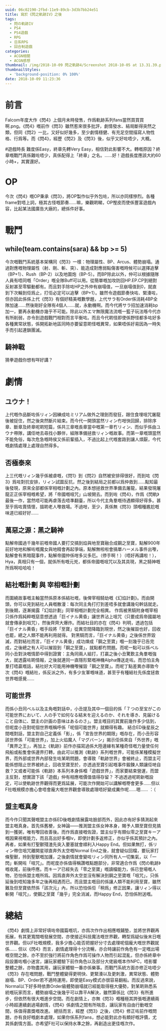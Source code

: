 ```yaml
---
uuid: 06c02190-2fbd-11e9-89cb-3d3b7bb24e51
title: 寫於《閃之軌跡IV》之後
tags:
  - 閃の軌跡IV
  - PS4
  - PS4遊戲
  - RPG
  - 日系RPG
  - 回合制遊戲
categories:
  - ACGN相關
  - ACGN感想
thumbnail: /img/2018-10-09 閃之軌跡4/Screenshot 2018-10-05 at 13.31.39.png
thumbnailStyles:
  - 'background-position: 0% 100%'
date: 2018-10-09 11:23:36
---
```

# 前言
Falcom年度大作《閃4》上個月未時發售，作爲軌跡系列fans當然買買買啊.png。《閃4》嘅前作《閃3》雖然惹來很多批評，劇情發水、結局斷得突然之類，但同《閃2》一比，又好似好幾多，至少劇情穩健、有充足空間描寫人物性格、行爲等。而《閃4》，經歷《閃2》及《閃3》後，似乎又好咗唔少，大概。

#遊戲時長
難度係Easy，終章先轉Very Easy，相信對此影響不大。轉嘅原因？終章嘅戰鬥真係難咗唔少，真係配得上「終章」之名。……好！遊戲長度應該大約60小時+，其實還好。

# OP
今次《閃4》嘅OP秉承《閃3》，將OP製作似乎外包咗，所以亦同樣慘烈。各種frame對唔上詞，極其古怪嘅節奏……嘛，樂觀啲睇，OP慳皮而使係豐富遊戲內容，比起某法國廣告大廠的，總係件好事。

# 戰鬥
## while(team.contains(sara) && bp >= 5)
今次嘅戰鬥系統基本架構同《閃3》一樣：物理屬性、BP、Arcus、體勢崩塌。通過對應嘅物理屬性（射、剛、斬、突）、能造成對應弱點傷害嘅時候可以選擇追擊（BP+1）、Rush（BP-2）以及地圖炮（BP-5）。而BP除此以外，仲可以根據隨隊人員有唔同嘅「Order」嘅全隊Buff可以用。從簡單嘅加攻防回HP.EP.CP到絕對反射甚至零驅動都有。而且對手除咗HP之外仲有崩塌值，一旦崩塌值到0，就直到下次輪到佢爲止，打佢必定可以追擊（BP+1）。雖然令遊戲節奏快咗、緊湊咗，但亦因此係係上代《閃3》有個好精美嘅數學題，上代サラ有Order係消耗4BP全隊加速……然後剛好全隊有4個人……就，永動機啊。而今代將サラ招加速消耗bp加一，要再永動機亦幾乎不可能。除此以外エマ無限魔法流嘅一籃子玩法喺今代亦有所削弱，亦令到遊戲戰鬥相對而言平衡咗。而且今代啲怪即使係野怪都多咗好多各種異常狀態，係開拓新地區同時亦要留意啲怪嘅異常，如果唔係好易因為一時失手而引起連鎖團滅。

## 騎神戰
猜拳遊戲你想有咩好講？

# 劇情
## ユウナ！
上代嘅作品斷咗係リィン因練成咗ミリアム做外之理劍而發狂，跟住食埋咀咒屠龍後被捉住，然之後突然斷片結束。而今代一開頭當然リィン冇咁快回歸，排除序章、斷章及終章呢啲短篇，係共三章嘅長章當中嘅第一章冇リィン、而似乎係由ユウナ帶隊，講佢哋去尋找小夥伴，組隊準備拯救リィン嘅故事。而第一章嘅頭當然不能免俗，每次危急嘅時侯又係前輩插入，不過比起上代嘅套路到讓人煩厭，今代嘅劇情處理上處理自然得多。

## 否極泰來
上三代嘅リィン幾乎係被虐嘅，《閃1》到《閃2》自然被安排得很好，而到咗《閃3》爲咗對抗安排，リィン試圖反抗，然之後到結局之前都以爲仲救到……點知最後發現，原來全部都係宰相嘅計劃之內。原本想拯救世界準備去屠龍，結果發現屠龍正正係宰相嘅希望，將「帝國嘅咀咒」山坡開去。而到咗《閃4》，作爲《閃軌》最後一作，當然唔可能再虐落去唔準翻臺，所以今代主角羣嘅待遇顯得好得多。甚至乎爲咗賣情懷，搵啲老人嚟救場。不過咁，至少，真係無《閃3》頭嗰種尷尬嘅味道已經好好……

## 萬惡之源：黑之騎神
點解帝國過千幾年前嘅帝國人要打交搞到焰與地至寶融合成鋼之至寶，點解900年前好地地和解咗嘅魔女與地精會再起爭端，點解無啦啦會搞單ハーメル事件出嚟，點解會有黑暗龍事件，點解帝國仲係咁多災多厄。（停手啊！）（唔好再講啦！），Hya，真相只有一個，就係所有嘅元兇，都係帝國嘅咀咒以及其具現，黑之騎神嘅所爲啊哈哈哈！

## 結社嘅計劃 與 宰相嘅計劃
而圍繞故事嘅主軸當然係原本係結社嘅，後俾宰相騎劫嘅《幻焰計劃》。而由開頭，你可以見到結社人員嘅散漫：每次同主角打打到差唔多就會講幾句幹話就走。到後期，逐漸揭露「幻焰計劃」同宰相嘅計劃完全相異。
作爲被黑騎附身嘅宰相只係作爲純粹嘅惡意想透過「巨イナル黄昏」讓世界沾上咀咒（只要成爲帝國屬地就會傳承到咀咒），然後齊齊大爆炸。而結社目的亦在《閃4》判明，透過包括「巨イナル黄昏」嘅手段將「至寶」從異空間降臨到現世，然之後摧毀也好，回收也罷，總之人類不能再利用就得。
對黑騎而言，「巨イナル黄昏」之後係世界毀滅，而對結社而言，「巨イナル黄昏」成功煉成「鋼之至寶」嗰一刻幾乎已告完成，之後總之有人可以摧毀到「鋼之至寶」，就點都冇問題。而呢一點可以係ベル同小丑對決嘅情節中得到證實：主角同兩人組打，打贏之後小丑驚歎主角羣嘅強大，就透露咗啲情報，之後就連同一直隱形緊嘅神機Alpha傳送走咗。而恐怕主角羣打唔贏嘅話，結社好大可能用神機嚟摧毀「鋼之至寶」。而呢丁點差異亦導致今次《閃4》嘅結社，係反派之外，有多少友軍嘅味道，甚至乎有種結社先係度拯救世界嘅感覺……

## 可能世界
而係小丑同ベル以及主角嘅對話中，小丑提及其中一個目的係「７つの至宝がこの可能世界において、人の手で如何なる結末を迎えるのか、それを導き、見届けること自体に、盟主の計画の意味はあるのさ」。盟主嘅目的其實前幾作多少估到，但呢度小丑對呢個世界嘅稱呼係「呢個可能世界」就顯得有趣。
結合ED後星辰之間嘅對話，盟主對自己定義係「影」，係「宣告世界的期限」嘅存在，而小丑形容該世界係「可能世界」，加上火焰魔人「マグバーン」揭示佢係來自「外世界」嘅「異界之王」，再加上《軌跡》前作亦描寫過係大陸邊緣有某種奇怪嘅力量使任何飛船或船隻會係邊界打轉，由此可以推測《軌跡》系列嘅世界，可能係某種模擬世界，而外部或世界內部發生咗某啲問題，會導致「軌跡世界」會被終止，而盟主可能係想阻止世界被終止，回收至寶至於，亦透過至寶引起嘅事件鍛鍊人類讓佢哋自救？又或者可能係《軌跡》本系列本身係嗰「遊戲世界」，而家要結束營運，而盟主反對，想實證下該「遊戲」仲有相應嘅價值值得存留？
不過透過呢啲新嘅設定，可以使軌跡世界觀得而更爲延展，可能次作開始可以講解嘅嘢會更多……但以F社嘅規模亦擔心會唔會龐大嘅世界觀會導致處理唔好變成糞作呢……嗯…… ：（

## 盟主嘅真身
而今作只聞其聲嘅盟主亦係ED後嘅劇情展露咗臉部而外，因此亦有好多猜測起來盟主嘅真身。首先係舊梗，女神論——推測盟主係女神本身，賜予人類至寶但見搞到一獲粥，唯有嚟回收善後。而作爲直接嘅佐證，盟主似乎有類似零之至寶キーア嘅因果視嘅能力，而且高出好多嗰lv，即使計劃多返修正，亦似乎係其預計之內。
再者，如果有打聖獸殘渣先突入要塞就會順利入Happy End。但如果無打，係リィン帶住咀咒離開星球直奔外太空嘅Normal End之後，就會疑似回檔，要玩家打條聖獸，拎到聖獸嘅加護，之後劇情就會變咗リィン同所有人一切集氣，以「一閃」斬開咗「咀咒」。而呢度亦係值得稱讚嘅點題部分，非常適合作爲《閃の軌跡》嘅收尾，前後呼應。而キーア已經失去「零之至寶」嘅讀檔能力，係已登場嘅人物，恐怕係盟主嘅所爲。因爲直奔外太空並沒有解決到鋼之至寶嘅「咀咒」，只係延後到唔知幾多年之後再相遇而已。而且盟主嘅目的係讓人類不能利用至寶，雖然難及但至寶依然係「該次元」內，所以恐怕係佢「稍爲」修正因果，讓リィン得以斬開「咀咒」，使鋼之至寶「幾乎」完全消滅，而Happy End，恐怕係附送嘅。

# 總結
《閃4》劇情上非常好填咗帝國篇嘅坑，亦爲次作作出相應嘅鋪墊，並將世界觀再拓展，有其更寬闊嘅發展空間，亦使接近科技魔法嘅世界觀，轉型爲疑似後末日嘅世界觀。但以F社嘅規模，我多少擔心能否把握好分寸去處理呢個龐大嘅世界觀就係……
但以《閃4》而言，劇情處理得十分流暢，亦合時讓前作角色有一定嘅出場嘅空間之餘，亦不至於強行將前作角色作爲可操作人物而引起混亂，但亦係終章中段設置咗嗰小迷宮，讓玩家體驗下前作角色以及部分大佬級嘅本作NPC，唔影響整體之餘，亦物盡其用，讓玩家體驗一番亦係樂事。而戰鬥系統方面亦修正咗唔少《閃3》存在嘅問題，戰鬥整體變得更明快、更緊湊以及更刺激，異常狀態、體勢崩塌、BP、Order若不適時運用，即使是Easy模式亦很容易翻船。而反過來說，Normal以下好多時依靠Order級體勢崩塌就已經能取得極大優勢，對某啲熟悉系統嘅玩家而言，體勢崩塌之後幾乎可以靠平A解決，雖然算係比《閃3》有所進步，但依然有很大嘅進步空間。而在劇情上，亦無《閃3》嗰種極其誇張嘅連續兩小時超連續劇過場劇情，《閃4》係劇情之間有所喘息，讓玩家有自由行動嘅空間，係值得嘉獎嘅改進。
總括而言，經歷《閃3》之後，《閃4》修正咗前作嘅問題，亦有良好嘅劇本處理，如果你係系列fans，想必能對此亦有頗好嘅評價，尤其係劇情方面。亦希望F社可以保持水準之餘，再創造出更佳嘅次作。
